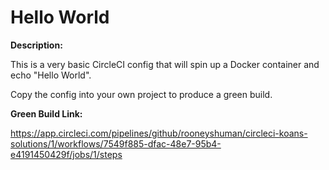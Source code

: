 # Hello World
**Description:**

This is a very basic CircleCI config that will spin up a Docker container and echo "Hello World".

Copy the config into your own project to produce a green build.

**Green Build Link:**

https://app.circleci.com/pipelines/github/rooneyshuman/circleci-koans-solutions/1/workflows/7549f885-dfac-48e7-95b4-e4191450429f/jobs/1/steps